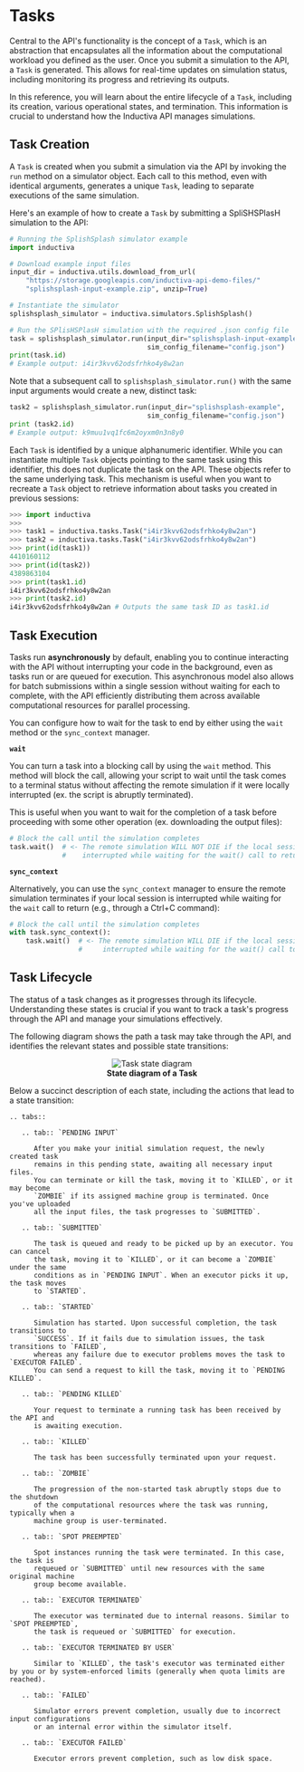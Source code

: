 # Tasks

Central to the API's functionality is the concept of a `Task`, which is an 
abstraction that encapsulates all the information about the
computational workload you defined as the user. Once you submit a simulation to the 
API, a `Task` is generated. This allows for real-time updates on simulation status, 
including monitoring its progress and retrieving its outputs.

In this reference, you will learn about the entire lifecycle of a `Task`, 
including its creation, various operational states, and termination. This information 
is crucial to understand how the Inductiva API manages simulations.

## Task Creation

A `Task` is created when you submit a simulation via the API by invoking the `run` 
method on a simulator object. Each call to this method, even with identical arguments, 
generates a unique `Task`, leading to separate executions of the same simulation.

Here's an example of how to create a `Task` by submitting a SpliSHSPlasH simulation 
to the API:

```python
# Running the SplishSplash simulator example
import inductiva

# Download example input files
input_dir = inductiva.utils.download_from_url(
    "https://storage.googleapis.com/inductiva-api-demo-files/"
    "splishsplash-input-example.zip", unzip=True)

# Instantiate the simulator
splishsplash_simulator = inductiva.simulators.SplishSplash()

# Run the SPlisHSPlasH simulation with the required .json config file
task = splishsplash_simulator.run(input_dir="splishsplash-input-example",
                                  sim_config_filename="config.json")
print(task.id)  
# Example output: i4ir3kvv62odsfrhko4y8w2an
```

Note that a subsequent call to `splishsplash_simulator.run()` with the same
input arguments would create a new, distinct task:

```python
task2 = splishsplash_simulator.run(input_dir="splishsplash-example",
                                  sim_config_filename="config.json")
print (task2.id)  
# Example output: k9muu1vq1fc6m2oyxm0n3n8y0
```

Each `Task` is identified by a unique alphanumeric identifier. While you can 
instantiate multiple `Task` objects pointing to the same task using this identifier, 
this does not duplicate the task on the API. These objects refer to the same underlying 
task. This mechanism is useful when you want to recreate a `Task` object to 
retrieve information about tasks you created in previous sessions:

```python
>>> import inductiva
>>>
>>> task1 = inductiva.tasks.Task("i4ir3kvv62odsfrhko4y8w2an")
>>> task2 = inductiva.tasks.Task("i4ir3kvv62odsfrhko4y8w2an")
>>> print(id(task1))
4410160112
>>> print(id(task2))
4389863104
>>> print(task1.id)
i4ir3kvv62odsfrhko4y8w2an
>>> print(task2.id)
i4ir3kvv62odsfrhko4y8w2an # Outputs the same task ID as task1.id
```

## Task Execution

Tasks run **asynchronously** by default, enabling you to continue interacting with
the API without interrupting your code in the background, even as tasks run or are 
queued for execution. This asynchronous model also allows for batch submissions within 
a single session without waiting for each to complete, with the API efficiently 
distributing them across available computational resources for parallel processing. 

You can configure how to wait for the task to end by either using the `wait` method or 
the `sync_context` manager. 

**`wait`**

You can turn a task into a blocking call by using the `wait` method.
This method will block the call, allowing your script to wait until the task comes 
to a terminal status without affecting the remote simulation if it were locally 
interrupted (ex. the script is abruptly terminated). 

This is useful when you want to wait for the completion of a task before proceeding 
with some other operation (ex. downloading the output files):

```python
# Block the call until the simulation completes
task.wait()  # <- The remote simulation WILL NOT DIE if the local session is
             #    interrupted while waiting for the wait() call to return
```

**`sync_context`**

Alternatively, you can use the `sync_context` manager to ensure the remote simulation 
terminates if your local session is interrupted while waiting for the `wait` call 
to return (e.g., through a Ctrl+C command):

```python
# Block the call until the simulation completes
with task.sync_context():
    task.wait()  # <- The remote simulation WILL DIE if the local session is
                 #     interrupted while waiting for the wait() call to return
```
## Task Lifecycle

The status of a task changes as it progresses through its lifecycle. Understanding 
these states is crucial if you want to track a task's progress through the API and 
manage your simulations effectively. 

The following diagram shows the path a task may take through the API, and identifies 
the relevant states and possible state transitions:


<div align="center">
   <img src="../_static/task_state.svg" alt="Task state diagram">
   <figcaption align = "center"><b>State diagram of a Task</b></figcaption>
</div>


Below a succinct description of each state, including the actions that
lead to a state transition:

````{eval-rst}
.. tabs::

   .. tab:: `PENDING INPUT`

      After you make your initial simulation request, the newly created task 
      remains in this pending state, awaiting all necessary input files. 
      You can terminate or kill the task, moving it to `KILLED`, or it may become 
      `ZOMBIE` if its assigned machine group is terminated. Once you've uploaded 
      all the input files, the task progresses to `SUBMITTED`.

   .. tab:: `SUBMITTED`

      The task is queued and ready to be picked up by an executor. You can cancel 
      the task, moving it to `KILLED`, or it can become a `ZOMBIE` under the same 
      conditions as in `PENDING INPUT`. When an executor picks it up, the task moves 
      to `STARTED`.

   .. tab:: `STARTED`

      Simulation has started. Upon successful completion, the task transitions to 
      `SUCCESS`. If it fails due to simulation issues, the task transitions to `FAILED`,
      whereas any failure due to executor problems moves the task to `EXECUTOR FAILED`. 
      You can send a request to kill the task, moving it to `PENDING KILLED`.

   .. tab:: `PENDING KILLED`

      Your request to terminate a running task has been received by the API and 
      is awaiting execution.

   .. tab:: `KILLED`

      The task has been successfully terminated upon your request.
    
   .. tab:: `ZOMBIE`

      The progression of the non-started task abruptly stops due to the shutdown
      of the computational resources where the task was running, typically when a 
      machine group is user-terminated.

   .. tab:: `SPOT PREEMPTED`

      Spot instances running the task were terminated. In this case, the task is 
      requeued or `SUBMITTED` until new resources with the same original machine 
      group become available.

   .. tab:: `EXECUTOR TERMINATED`

      The executor was terminated due to internal reasons. Similar to `SPOT PREEMPTED`, 
      the task is requeued or `SUBMITTED` for execution.

   .. tab:: `EXECUTOR TERMINATED BY USER`

      Similar to `KILLED`, the task's executor was terminated either by you or by system-enforced limits (generally when quota limits are reached).

   .. tab:: `FAILED` 

      Simulator errors prevent completion, usually due to incorrect input configurations 
      or an internal error within the simulator itself.

   .. tab:: `EXECUTOR FAILED` 

      Executor errors prevent completion, such as low disk space.

````     

